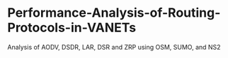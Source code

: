 # Performance-Analysis-of-Routing-Protocols-in-VANETs
Analysis of AODV, DSDR, LAR, DSR and ZRP using OSM, SUMO, and NS2
